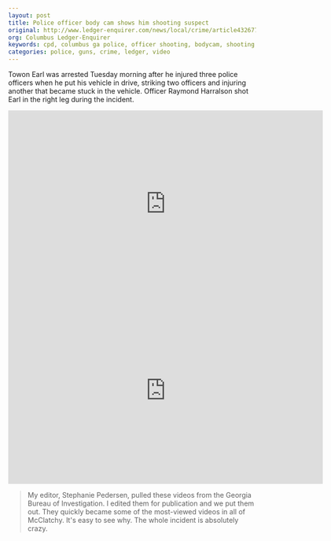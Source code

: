 ```yaml
---
layout: post
title: Police officer body cam shows him shooting suspect
original: http://www.ledger-enquirer.com/news/local/crime/article43267758.html
org: Columbus Ledger-Enquirer
keywords: cpd, columbus ga police, officer shooting, bodycam, shooting suspect, towon earl
categories: police, guns, crime, ledger, video
---
```


Towon Earl was arrested Tuesday morning after he injured three police officers when he put his vehicle in drive, striking two officers and injuring another that became stuck in the vehicle. Officer Raymond Harralson shot Earl in the right leg during the incident.

<iframe src="http://www.ledger-enquirer.com/news/local/crime/article43267758.html/video-embed" width="640" height="380" frameborder="0" scrolling="no" allowfullscreen="true"></iframe>

<!--break-->

<iframe src="http://www.ledger-enquirer.com/news/local/crime/article43272885.html/video-embed" width="640" height="380" frameborder="0" scrolling="no" allowfullscreen="true"></iframe>

> My editor, Stephanie Pedersen, pulled these videos from the Georgia Bureau of Investigation. I edited them for publication and we put them out. They quickly became some of the most-viewed videos in all of McClatchy. It's easy to see why. The whole incident is absolutely crazy. 